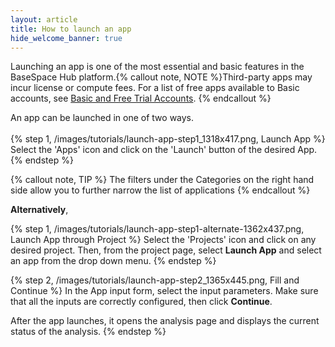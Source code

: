```yaml
---
layout: article
title: How to launch an app
hide_welcome_banner: true
---
```


Launching an app is one of the most essential and basic features in the BaseSpace Hub platform.{% callout note, NOTE %}Third-party apps may incur license or compute fees. For a list of free apps available to Basic accounts, see [Basic and Free Trial Accounts](/articles/descriptive/basic-free-trial). {% endcallout %}

An app can be launched in one of two ways.
<br />
<br />
{% step 1, /images/tutorials/launch-app-step1_1318x417.png, Launch App %}
Select the 'Apps' icon and click on the 'Launch' button of the desired App. 
{% endstep %}

{% callout note, TIP %}
The filters under the Categories on the right hand side allow you to further narrow the list of applications
{% endcallout %}

**Alternatively**,

{% step 1, /images/tutorials/launch-app-step1-alternate-1362x437.png, Launch App through Project %}
Select the 'Projects' icon and click on any desired project. Then, from the project page, select **Launch App** and select an app from the drop down menu.
{% endstep %}

{% step 2, /images/tutorials/launch-app-step2_1365x445.png, Fill and Continue %}
In the App input form, select the input parameters. Make sure that all the inputs are correctly configured, then click **Continue**.

After the app launches, it opens the analysis page and displays the current status of the analysis.
{% endstep %}
